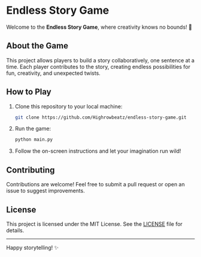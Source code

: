 # Endless Story Game

Welcome to the **Endless Story Game**, where creativity knows no bounds! 🌟

## About the Game
This project allows players to build a story collaboratively, one sentence at a time. Each player contributes to the story, creating endless possibilities for fun, creativity, and unexpected twists.

## How to Play
1. Clone this repository to your local machine:
   ```bash
   git clone https://github.com/Highrowbeatz/endless-story-game.git
   ```
2. Run the game:
   ```bash
   python main.py
   ```
3. Follow the on-screen instructions and let your imagination run wild!

## Contributing
Contributions are welcome! Feel free to submit a pull request or open an issue to suggest improvements.

## License
This project is licensed under the MIT License. See the [LICENSE](LICENSE) file for details.

---
Happy storytelling! ✨
